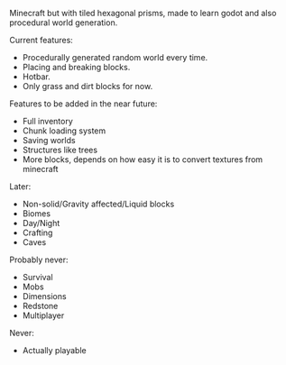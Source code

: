 Minecraft but with tiled hexagonal prisms, made to learn godot and also procedural world generation.

Current features:
* Procedurally generated random world every time.
* Placing and breaking blocks.
* Hotbar.
* Only grass and dirt blocks for now.

Features to be added in the near future:
* Full inventory
* Chunk loading system
* Saving worlds
* Structures like trees
* More blocks, depends on how easy it is to convert textures from minecraft

Later:
* Non-solid/Gravity affected/Liquid blocks
* Biomes
* Day/Night
* Crafting
* Caves

Probably never:
* Survival
* Mobs
* Dimensions
* Redstone
* Multiplayer

Never:
* Actually playable